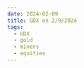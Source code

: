 ```yaml
---
date: 2024-02-09
title: GDX on 2/9/2024
tags: 
  - GDX
  - gold
  - miners
  - equities
---
```

<div class="post">
<snapshot-grid 
    :reports="['2024/02/08/CTA/GDX', '2024/02/09/CTA/GDX', '2024/02/09/MTP/GDX']"
    chart="2024/02/09/Chart/GDX"
/>
<p>

</p>
<p>

</p>
</div>